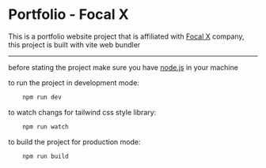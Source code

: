 # Portfolio - Focal X

This is a portfolio website project that is affiliated with [Focal X](https://focal-x.com/) company, this project is built with vite web bundler

---

before stating the project make sure you have [node.js](https://nodejs.org/) in your machine

to run the project in development mode:
```bash
    npm run dev
```

to watch changs for tailwind css style library:
```bash
    npm run watch
```

to build the project for production mode:
```bash
    npm run build
```